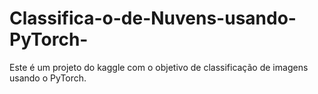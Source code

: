 # Classifica-o-de-Nuvens-usando-PyTorch-
Este é um projeto do kaggle com o objetivo de classificação de imagens usando o PyTorch. 
